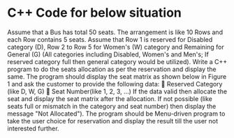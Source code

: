 # C++ Code for below situation

Assume that a Bus has total 50 seats. The arrangement is like 10 Rows and each Row contains 5 seats. Assume that Row 1 is reserved
for Disabled category (D), Row 2 to Row 5 for Women's (W) category and Remaining for General (G) (All categories including
Disabled, Women's and Men's; If reserved category full then general category would be utilized).
Write a C++ program to do the seats allocation as per the reservation and display the same. The program should display the seat
matrix as shown below in Figure 1 and ask the customer to provide the following data:
 Reserved Category (like D, W, G)
 Seat Number(like 1, 2, 3, …)
If the data valid then allocate the seat and display the seat matrix after the allocation. If not possible (like
seats full or mismatch in the category and seat number) then display the message "Not Allocated").
The program should be Menu-driven program to take the user choice for reservation and display the result till the user not interested
further.
